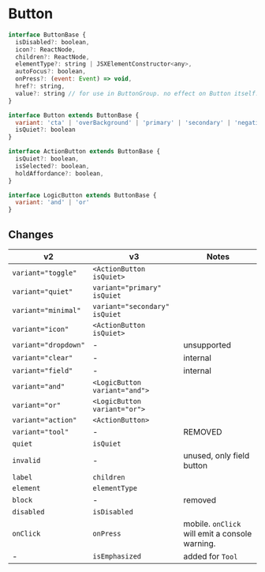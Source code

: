 # Button

```javascript
interface ButtonBase {
  isDisabled?: boolean,
  icon?: ReactNode,
  children?: ReactNode,
  elementType?: string | JSXElementConstructor<any>,
  autoFocus?: boolean,
  onPress?: (event: Event) => void,
  href?: string,
  value?: string // for use in ButtonGroup. no effect on Button itself.
}

interface Button extends ButtonBase {
  variant: 'cta' | 'overBackground' | 'primary' | 'secondary' | 'negative',
  isQuiet?: boolean
}

interface ActionButton extends ButtonBase {
  isQuiet?: boolean,
  isSelected?: boolean,
  holdAffordance?: boolean,
}

interface LogicButton extends ButtonBase {
  variant: 'and' | 'or'
}
```

## Changes
| **v2**                 | **v3**                           | **Notes**                                      |
| ---------------------- | ---------------------------------| ---------------------------------------------- |
| `variant="toggle"`     | `<ActionButton isQuiet>`         |                                                |
| `variant="quiet"`      | `variant="primary" isQuiet`      |                                                |
| `variant="minimal"`    | `variant="secondary" isQuiet`    |                                                |
| `variant="icon"`       | `<ActionButton isQuiet>`         |                                                |
| `variant="dropdown"`   | -                                | unsupported                                    |
| `variant="clear"`      | -                                | internal                                       |
| `variant="field"`      | -                                | internal                                       |
| `variant="and"`        | `<LogicButton variant="and">`    |                                                |
| `variant="or"`         | `<LogicButton variant="or">`     |                                                |
| `variant="action"`     | `<ActionButton>`                 |                                                |
| `variant="tool"`       | -                                | REMOVED                                        |
| `quiet`                | `isQuiet`                        |                                                |
| `invalid`              | -                                | unused, only field button                      |
| `label`                | `children`                       |                                                |
| `element`              | `elementType`                    |                                                |
| `block`                | -                                | removed                                        |
| `disabled`             | `isDisabled`                     |                                                |
| `onClick`              | `onPress`                        | mobile. `onClick` will emit a console warning. |
| -                      | `isEmphasized`                   | added for `Tool`                               |

